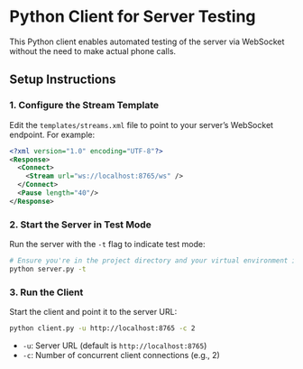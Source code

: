 # Python Client for Server Testing

This Python client enables automated testing of the server via WebSocket without the need to make actual phone calls.

## Setup Instructions

### 1. Configure the Stream Template

Edit the `templates/streams.xml` file to point to your server’s WebSocket endpoint. For example:

```xml
<?xml version="1.0" encoding="UTF-8"?>
<Response>
  <Connect>
    <Stream url="ws://localhost:8765/ws" />
  </Connect>
  <Pause length="40"/>
</Response>
```

### 2. Start the Server in Test Mode

Run the server with the `-t` flag to indicate test mode:

```sh
# Ensure you're in the project directory and your virtual environment is activated
python server.py -t
```

### 3. Run the Client

Start the client and point it to the server URL:

```sh
python client.py -u http://localhost:8765 -c 2
```

- `-u`: Server URL (default is `http://localhost:8765`)
- `-c`: Number of concurrent client connections (e.g., 2)
